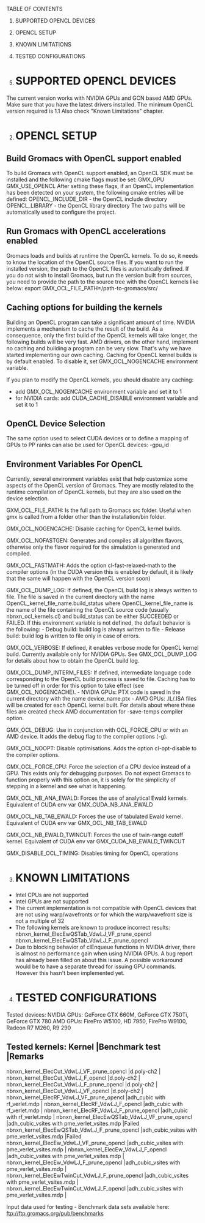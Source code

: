 TABLE OF CONTENTS
1. SUPPORTED OPENCL DEVICES
2. OPENCL SETUP
3. KNOWN LIMITATIONS
4. TESTED CONFIGURATIONS

1. SUPPORTED OPENCL DEVICES
   ========================
The current version works with NVIDIA GPUs and GCN based AMD GPUs.
Make sure that you have the latest drivers installed.
The minimum OpenCL version required is 1.1
Also check "Known Limitations" chapter.

2. OPENCL SETUP
   ============
Build Gromacs with OpenCL support enabled
-----------------------------------------
To build Gromacs with OpenCL support enabled, an OpenCL SDK must be installed
and the following cmake flags must be set:
	GMX_GPU
	GMX_USE_OPENCL
After setting these flags, if an OpenCL implementation has been detected on
your system, the following cmake entries will be defined:
	OPENCL_INCLUDE_DIR - the OpenCL include directory
	OPENCL_LIBRARY - the OpenCL library directory
The two paths will be automatically used to configure the project. 

Run Gromacs with OpenCL accelerations enabled
---------------------------------------------
Gromacs loads and builds at runtime the OpenCL kernels. To do so, it needs to
know the location of the OpenCL source files.
If you want to run the installed version, the path to the OpenCL files is
automatically defined.
If you do not wish to install Gromacs, but run the version built from sources,
you need to provide the path to the source tree with the OpenCL kernels like
below:
	export GMX_OCL_FILE_PATH=/path-to-gromacs/src/

Caching options for building the kernels
----------------------------------------
Building an OpenCL program can take a significant amount of time. NVIDIA
implements a mechanism to cache the result of the build. As a consequence,
only the first build of the OpenCL kernels will take longer, the following
builds will be very fast. AMD drivers, on the other hand, implement no
caching and building a program can be very slow. That's why we have started
implementing our own caching. Caching for OpenCL kernel builds is by default
enabled. To disable it, set GMX_OCL_NOGENCACHE environment variable.

 If you plan to modify the OpenCL kernels, you should disable any caching:
 * add GMX_OCL_NOGENCACHE environment variable and set it to 1
 * for NVIDIA cards: add CUDA_CACHE_DISABLE environment variable and set it to 1
 
OpenCL Device Selection
-----------------------
The same option used to select CUDA devices or to define a mapping of GPUs to
PP ranks can also be used for OpenCL devices: -gpu_id

Environment Variables For OpenCL
--------------------------------
Currently, several environment variables exist that help customize some aspects
of the OpenCL version of Gromacs. They are mostly related to the runtime
compilation of OpenCL kernels, but they are also used on the device selection.

   GXM_OCL_FILE_PATH: Is the full path to Gromacs src folder. Useful when gmx
   is called from a folder other than the installation/bin folder.
   
   GMX_OCL_NOGENCACHE: Disable caching for OpenCL kernel builds.
   
   GMX_OCL_NOFASTGEN: Generates and compiles all algorithm flavors, otherwise
   only the flavor required for the simulation is generated and compiled.
   
   GMX_OCL_FASTMATH: Adds the option cl-fast-relaxed-math to the compiler
   options (in the CUDA version this is enabled by default, it is likely that
   the same will happen with the OpenCL version soon)
   
   GMX_OCL_DUMP_LOG: If defined, the OpenCL build log is always written to file.
   The file is saved in the current directory with the name
   OpenCL_kernel_file_name.build_status where OpenCL_kernel_file_name is the name
   of the file containing the OpenCL source code (usually nbnxn_ocl_kernels.cl)
   and build_status can be either SUCCEEDED or FAILED. If this environment
   variable is not defined, the default behavior is the following:
      - Debug build: build log is always written to file
	  - Release build: build log is written to file only in case of errors.
   
   GMX_OCL_VERBOSE: If defined, it enables verbose mode for OpenCL kernel build.
   Currently available only for NVIDIA GPUs. See GMX_OCL_DUMP_LOG for details
   about how to obtain the OpenCL build log.
   
   GMX_OCL_DUMP_INTERM_FILES: If defined, intermediate language code corresponding
   to the OpenCL build process is saved to file. Caching has to be turned off in
   order for this option to take effect (see GMX_OCL_NOGENCACHE).
      - NVIDIA GPUs: PTX code is saved in the current directory with the name
	  device_name.ptx
	  - AMD GPUs: .IL/.ISA files will be created for each OpenCL kernel built.
	  For details about where these files are created check AMD documentation
	  for -save-temps compiler option.
   
   GMX_OCL_DEBUG: Use in conjunction with OCL_FORCE_CPU or with an AMD device.
   It adds the debug flag to the compiler options (-g).
   
   GMX_OCL_NOOPT: Disable optimisations. Adds the option cl-opt-disable to the
   compiler options.
   
   GMX_OCL_FORCE_CPU: Force the selection of a CPU device instead of a GPU.
   This exists only for debugging purposes. Do not expect Gromacs to function
   properly with this option on, it is solely for the simplicity of stepping
   in a kernel and see what is happening.
   
   GMX_OCL_NB_ANA_EWALD: Forces the use of analytical Ewald kernels.
   Equivalent of CUDA env var GMX_CUDA_NB_ANA_EWALD
   
   GMX_OCL_NB_TAB_EWALD: Forces the use of tabulated Ewald kernel. Equivalent
   of CUDA env var GMX_OCL_NB_TAB_EWALD
   
   GMX_OCL_NB_EWALD_TWINCUT: Forces the use of twin-range cutoff kernel.
   Equivalent of CUDA env var GMX_CUDA_NB_EWALD_TWINCUT
   
   GMX_DISABLE_OCL_TIMING: Disables timing for OpenCL operations

3. KNOWN LIMITATIONS
   =================
- Intel CPUs are not supported
- Intel GPUs are not supported
- The current implementation is not compatible with OpenCL devices that are
  not using warp/wavefronts or for which the warp/wavefront size is not a
  multiple of 32
- The following kernels are known to produce incorrect results:
	nbnxn_kernel_ElecEwQSTab_VdwLJ_VF_prune_opencl
	nbnxn_kernel_ElecEwQSTab_VdwLJ_F_prune_opencl
- Due to blocking behavior of clEnqueue functions in NVIDIA driver, there is
  almost no performance gain when using NVIDIA GPUs. A bug report has already
  been filled on about this issue. A possible workaround would be to have a
  separate thread for issuing GPU commands. However this hasn't been implemented
  yet.	

4. TESTED CONFIGURATIONS
   =====================
Tested devices:
	NVIDIA GPUs: GeForce GTX 660M, GeForce GTX 750Ti, GeForce GTX 780
	AMD GPUs: FirePro W5100, HD 7950, FirePro W9100, Radeon R7 M260, R9 290
	
Tested kernels:
Kernel                                          |Benchmark test                                 |Remarks
--------------------------------------------------------------------------------------------------------
nbnxn_kernel_ElecCut_VdwLJ_VF_prune_opencl      |d.poly-ch2                                     |
nbnxn_kernel_ElecCut_VdwLJ_F_opencl             |d.poly-ch2                                     |
nbnxn_kernel_ElecCut_VdwLJ_F_prune_opencl       |d.poly-ch2                                     |
nbnxn_kernel_ElecCut_VdwLJ_VF_opencl            |d.poly-ch2                                     |
nbnxn_kernel_ElecRF_VdwLJ_VF_prune_opencl       |adh_cubic with rf_verlet.mdp                   |
nbnxn_kernel_ElecRF_VdwLJ_F_opencl              |adh_cubic with rf_verlet.mdp                   |
nbnxn_kernel_ElecRF_VdwLJ_F_prune_opencl        |adh_cubic with rf_verlet.mdp                   |
nbnxn_kernel_ElecEwQSTab_VdwLJ_VF_prune_opencl  |adh_cubic_vsites with pme_verlet_vsites.mdp    |Failed
nbnxn_kernel_ElecEwQSTab_VdwLJ_F_prune_opencl   |adh_cubic_vsites with pme_verlet_vsites.mdp    |Failed
nbnxn_kernel_ElecEw_VdwLJ_VF_prune_opencl       |adh_cubic_vsites with pme_verlet_vsites.mdp	|
nbnxn_kernel_ElecEw_VdwLJ_F_opencl              |adh_cubic_vsites with pme_verlet_vsites.mdp	|
nbnxn_kernel_ElecEw_VdwLJ_F_prune_opencl        |adh_cubic_vsites with pme_verlet_vsites.mdp	|
nbnxn_kernel_ElecEwTwinCut_VdwLJ_F_prune_opencl	|adh_cubic_vsites with pme_verlet_vsites.mdp	|
nbnxn_kernel_ElecEwTwinCut_VdwLJ_F_opencl       |adh_cubic_vsites with pme_verlet_vsites.mdp    |

Input data used for testing - Benchmark data sets available here:
ftp://ftp.gromacs.org/pub/benchmarks